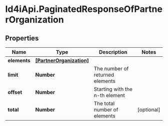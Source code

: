 # Id4iApi.PaginatedResponseOfPartnerOrganization

## Properties
Name | Type | Description | Notes
------------ | ------------- | ------------- | -------------
**elements** | [**[PartnerOrganization]**](PartnerOrganization.md) |  | 
**limit** | **Number** | The number of returned elements | 
**offset** | **Number** | Starting with the n-th element | 
**total** | **Number** | The total number of elements | [optional] 


